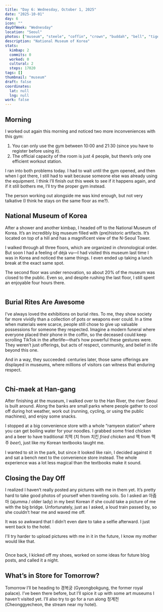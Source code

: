 ```yaml
---
title: "Day 6: Wednesday, October 1, 2025"
date: "2025-10-01"
day: 6
icon: ""
dayOfWeek: "Wednesday"
location: "Seoul"
photos: ["museum", "steele", "coffin", "crown", "buddah", "bell", "tiger", "ramyeon", "chicken", "river"]
description: "National Museum of Korea"
stats:
  kimbap: 2
  commits: 0
  worked: 0
  cultural: 2
  steps: 17020
tags: []
thumbnail: "museum"
draft: false
coordinates:
  lat: null
  lng: null
work: false
---
```


## Morning
I worked out again this morning and noticed two more inconveniences with this gym:  
1. You can only use the gym between 10:00 and 21:30 (since you have to register before using it).  
2. The official capacity of the room is just 4 people, but there’s only one efficient workout station.  

I ran into both problems today. I had to wait until the gym opened, and then when I got there, I still had to wait because someone else was already using the equipment. I think I’ll finish out this week to see if it happens again, and if it still bothers me, I’ll try the proper gym instead.  

The person working out alongside me was kind enough, but not very talkative (I think he stays on the same floor as me?).  

## National Museum of Korea
After a shower and another kimbap, I headed off to the National Museum of Korea. It’s an incredibly big museum filled with (pre)historic artifacts. It’s located on top of a hill and has a magnificent view of the N-Seoul Tower.  

I walked through all three floors, which are organized in chronological order. But soon I had a feeling of déjà vu—I had visited this museum last time I was in Korea and noticed the same things. I even ended up taking a lunch break at the exact same spot.  

The second floor was under renovation, so about 20% of the museum was closed to the public. Even so, and despite rushing the last floor, I still spent an enjoyable four hours there. 

<Img tiger desc="Suddenly, there was a lot of derpy tiger merch in the museum shop. IYKYK">  

## Burial Rites Are Awesome
I’ve always loved the exhibitions on burial rites. To me, they show society far more vividly than a collection of pots or weapons ever could. In a time when materials were scarce, people still chose to give up valuable possessions for someone they respected. Imagine a modern funeral where everyone placed their phone in the coffin, so the deceased could keep scrolling TikTok in the afterlife—that’s how powerful these gestures were. They weren’t just offerings, but acts of respect, community, and belief in life beyond this one. 

And in a way, they succeeded: centuries later, those same offerings are displayed in museums, where millions of visitors can witness that enduring respect.

<Img coffin desc="'You only truly die when you are forgotten'">  

## Chi-maek at Han-gang
After finishing at the museum, I walked over to the Han River, the river Seoul is built around. Along the banks are small parks where people gather to cool off during hot weather, work out (running, cycling, or using the public machines), and enjoy some snacks.  

I stopped at a big convenience store with a whole “ramyeon station” where you can get boiling water for your noodles. I grabbed some fried chicken and a beer to have traditional 치맥 (치 from 치킨 *fried chicken* and 맥 from 맥주 *beer*), just like my Korean textbooks taught me.  

I wanted to sit in the park, but since it looked like rain, I decided against it and sat a bench next to the convenience store instead. The whole experience was a lot less magical than the textbooks make it sound.  

## Closing the Day Off
I realized I haven’t really posted any pictures with me in them yet. It’s pretty hard to take good photos of yourself when traveling solo. So I asked an 아줌마 (ajumma / older lady) in my best Korean if she could take a picture of me with the big bridge. Unfortunately, just as I asked, a loud train passed by, so she couldn’t hear me and waved me off.  

It was so awkward that I didn’t even dare to take a selfie afterward. I just went back to the hotel.  

I'll try harder to upload pictures with me in it in the future, I know my mother would like that. 

<Img river desc="Please imagine me in this picture">  

Once back, I kicked off my shoes, worked on some ideas for future blog posts, and called it a night.  

## What’s in Store for Tomorrow?
Tomorrow I’ll be heading to 경복궁 (Gyeongbokgung, the former royal palace). I’ve been there before, but I’ll spice it up with some art museums I haven’t visited yet. I’ll also try to go for a run along 청계천 (Cheonggyecheon, the stream near my hotel).  
